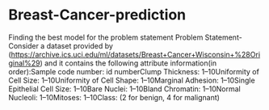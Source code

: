 # Breast-Cancer-prediction
Finding the best model for the problem statement
Problem Statement-
Consider a dataset provided by   (https://archive.ics.uci.edu/ml/datasets/Breast+Cancer+Wisconsin+%28Original%29) 
and it contains the following attribute information(in order):Sample code number: id numberClump Thickness: 1–10Uniformity of Cell Size: 1–10Uniformity of Cell Shape: 1–10Marginal Adhesion: 1–10Single Epithelial Cell Size: 1–10Bare Nuclei: 1–10Bland Chromatin: 1–10Normal Nucleoli: 1–10Mitoses: 1–10Class: (2 for benign, 4 for malignant)
